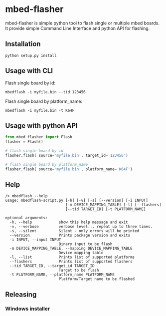 # mbed-flasher
mbed-flasher is simple python tool to flash single or multiple mbed boards.
It provide simple Command Line Interface and python API for flashing.

## Installation

`python setup.py install`

## Usage with CLI

Flash single board by id:

`mbedflash -i myfile.bin --tid 123456`

Flash single board by platform_name:

`mbedflash -i myfile.bin -t K64F`

## Usage with python API

```python
from mbed_flasher import Flash
flasher = Flash()

# flash single board by id
flasher.flash( source='myfile.bin', target_id='123456')

# flash single board by platform_name
flasher.flash( source='myfile.bin', platform_name='K64F')
```

## Help
```
/> mbedflash --help
usage: mbedflash-script.py [-h] [-v] [-s] [--version] [-i INPUT]
                           [-m DEVICE_MAPPING_TABLE] [-l] [--flashers]
                           [--tid TARGET_ID] [-t PLATFORM_NAME]

optional arguments:
  -h, --help            show this help message and exit
  -v, --verbose         verbose level... repeat up to three times.
  -s, --silent          Silent - only errors will be printed
  --version             Prints package version and exits
  -i INPUT, --input INPUT
                        Binary input to be flash
  -m DEVICE_MAPPING_TABLE, --mapping DEVICE_MAPPING_TABLE
                        Device mapping table
  -l, --list            Prints list of supported platforms
  --flashers            Prints list of supported flashers
  --tid TARGET_ID, --target_id TARGET_ID
                        Target to be flash
  -t PLATFORM_NAME, --platform_name PLATFORM_NAME
                        Platform/Target name to be flashed

```

## Releasing

### Windows installer

